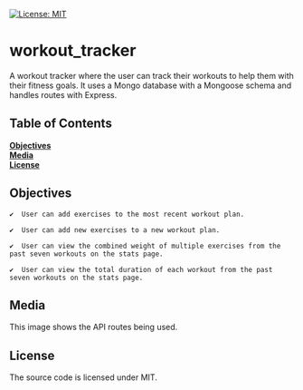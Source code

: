 [![License: MIT](https://img.shields.io/badge/License-MIT-yellow.svg)](https://opensource.org/licenses/MIT)

# workout_tracker

A workout tracker where the user can track their workouts to help them with their fitness goals. It uses a Mongo database with a Mongoose schema and handles routes with Express.

## Table of Contents

**[Objectives](#Objectives)**<br>
**[Media](#Media)**<br>
**[License](#License)**<br>

## Objectives

```
✔️  User can add exercises to the most recent workout plan.

✔️  User can add new exercises to a new workout plan.

✔️  User can view the combined weight of multiple exercises from the past seven workouts on the stats page.

✔️  User can view the total duration of each workout from the past seven workouts on the stats page.
```

## Media
This image shows the API routes being used.

## License
The source code is licensed under MIT.
